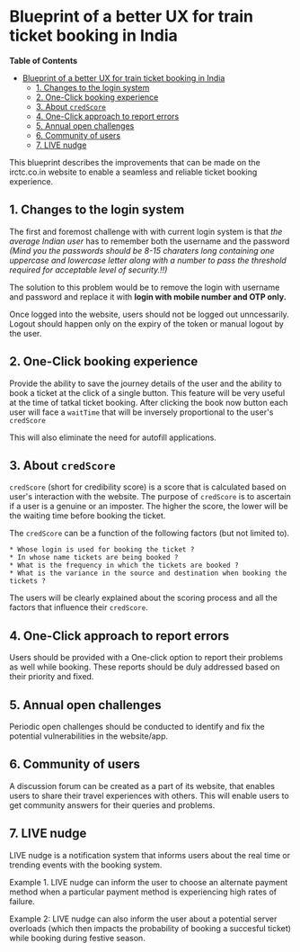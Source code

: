 # Blueprint of a better UX for train ticket booking in India

<!-- START doctoc generated TOC please keep comment here to allow auto update -->
<!-- DON'T EDIT THIS SECTION, INSTEAD RE-RUN doctoc TO UPDATE -->
**Table of Contents**

- [Blueprint of a better UX for train ticket booking in India](#blueprint-of-a-better-ux-for-train-ticket-booking-in-india)
  - [1. Changes to the login system](#1-changes-to-the-login-system)
  - [2. One-Click booking experience](#2-one-click-booking-experience)
  - [3. About `credScore`](#3-about-credscore)
  - [4. One-Click approach to report errors](#4-one-click-approach-to-report-errors)
  - [5. Annual open challenges](#5-annual-open-challenges)
  - [6. Community of users](#6-community-of-users)
  - [7. LIVE nudge](#7-live-nudge)

<!-- END doctoc generated TOC please keep comment here to allow auto update -->

This blueprint describes the improvements that can be made on the irctc.co.in website to enable a seamless and reliable ticket booking experience.

## 1. Changes to the login system
 The first and foremost challenge with with current login system is that *the average Indian user* has to remember both the username and the password *(Mind you the passwords should be 8-15 charaters long containing one uppercase and lowercase letter along with a number to pass the threshold required for acceptable level of security.!!)*

 The solution to this problem would be to remove the login with username and password and replace it with **login with mobile number and OTP only.** 

 Once logged into the website, users should not be logged out unncessarily. Logout should happen only on the expiry of the token or manual logout by the user.


## 2. One-Click booking experience
Provide the ability to save the journey details of the user and the ability to book a ticket at the click of a single button. This feature will be very useful at the time of tatkal ticket booking.
After clicking the book now button each user will face a `waitTime` that will be inversely proportional to the user's `credScore`

This will also eliminate the need for autofill applications.


## 3. About `credScore` 
`credScore` (short for credibility score) is a score that is calculated based on user's interaction with the website.
The purpose of `credScore` is to ascertain if a user is a genuine or an imposter. The higher the score, the lower will be the waiting time before booking the ticket.

The `credScore` can be a function of the following factors (but not limited to).

    * Whose login is used for booking the ticket ?
    * In whose name tickets are being booked ?
    * What is the frequency in which the tickets are booked ?
    * What is the variance in the source and destination when booking the tickets ?

The users will be clearly explained about the scoring process and all the factors that influence their `credScore`.

## 4. One-Click approach to report errors

Users should be provided with a One-click option to report their problems as well while booking. These reports should be duly addressed based on their priority and fixed.


## 5. Annual open challenges
Periodic open challenges should be conducted to identify and fix the potential vulnerabilities in the website/app.


## 6. Community of users
A discussion forum can be created as a part of its website, that enables users to share their travel experiences with others. This will enable users to get community answers for their queries and problems.

## 7. LIVE nudge
LIVE nudge is a notification system that informs users about the real time or trending events with the booking system.

Example 1. LIVE nudge can inform the user to choose an alternate payment method when a particular payment method is experiencing high rates of failure.

Example 2: LIVE nudge can also inform the user about a potential server overloads (which then impacts the probability of booking a succesful ticket) while booking during festive season.
